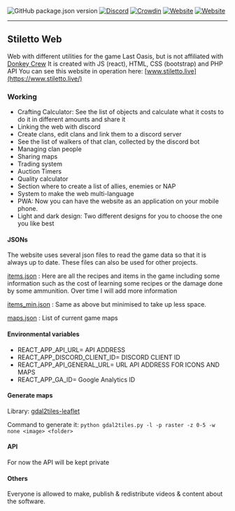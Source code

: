 ![GitHub package.json version](https://img.shields.io/github/package-json/v/dm94/stiletto-web)
[![Discord](https://img.shields.io/discord/317737508064591874?color=7289DA&logo=Discord&logoColor=FFFFFF)](https://discord.gg/FcecRtZ)
[![Crowdin](https://badges.crowdin.net/stiletto/localized.svg)](https://crowdin.com/project/stiletto)
[![Website](https://img.shields.io/website?url=https%3A%2F%2Fwww.stiletto.live%2F)](https://www.stiletto.live/)
[![Website](https://wakatime.com/badge/github/dm94/stiletto-web.svg)](https://www.stiletto.live/)

---

## Stiletto Web

Web with different utilities for the game Last Oasis, but is not affiliated with [Donkey Crew](https://www.donkey.team/)
It is created with JS (react), HTML, CSS (bootstrap) and PHP API
You can see this website in operation here: [www.stiletto.live](https://www.stiletto.live/)

### Working

- Crafting Calculator: See the list of objects and calculate what it costs to do it in different amounts and share it
- Linking the web with discord
- Create clans, edit clans and link them to a discord server
- See the list of walkers of that clan, collected by the discord bot
- Managing clan people
- Sharing maps
- Trading system
- Auction Timers
- Quality calculator
- Section where to create a list of allies, enemies or NAP
- System to make the web multi-language
- PWA: Now you can have the website as an application on your mobile phone.
- Light and dark design: Two different designs for you to choose the one you like best

#### JSONs

The website uses several json files to read the game data so that it is always up to date. These files can also be used for other projects.

[items.json](https://github.com/dm94/stiletto-web/blob/master/public/json/items.json) : Here are all the recipes and items in the game including some information such as the cost of learning some recipes or the damage done by some ammunition. Over time I will add more information

[items_min.json](https://github.com/dm94/stiletto-web/blob/master/public/json/items_min.json) : Same as above but minimised to take up less space.

[maps.json](https://github.com/dm94/stiletto-web/blob/master/public/json/maps.json) : List of current game maps

#### Environmental variables

- REACT_APP_API_URL= API ADDRESS
- REACT_APP_DISCORD_CLIENT_ID= DISCORD CLIENT ID
- REACT_APP_API_GENERAL_URL= URL API ADDRESS FOR ICONS AND MAPS
- REACT_APP_GA_ID= Google Analytics ID

#### Generate maps

Library: [gdal2tiles-leaflet](https://github.com/commenthol/gdal2tiles-leaflet)

Command to generate it:
`python gdal2tiles.py -l -p raster -z 0-5 -w none <image> <folder>`

#### API

For now the API will be kept private

#### Others

Everyone is allowed to make, publish & redistribute videos & content about the software.
